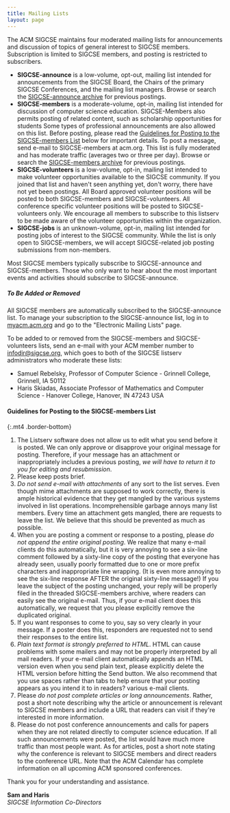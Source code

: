 ```yaml
---
title: Mailing Lists
layout: page
---
```


The ACM SIGCSE maintains four moderated mailing lists for announcements
and discussion of topics of general interest to SIGCSE members.
Subscription is limited to SIGCSE members, and posting is restricted to
subscribers.

-   **SIGCSE-announce** is a low-volume, opt-out, mailing list intended
    for announcements from the SIGCSE Board, the Chairs of the primary
    SIGCSE Conferences, and the mailing list managers. Browse or search
    the [SIGCSE-announce archive](https://listserv.acm.org/SCRIPTS/WA-ACMLPX.CGI?A0=SIGCSE-ANNOUNCE)
    for previous postings.
-   **SIGCSE-members** is a moderate-volume, opt-in, mailing list
    intended for discussion of computer science education.
    SIGCSE-Members also permits posting of related content, such as
    scholarship opportunities for students Some types of professional
    announcements are also allowed on this list. Before posting, please
    read the [Guidelines for Posting to the SIGCSE-members List](#guidelines) below for important details. To post a message,
    send e-mail to SIGCSE-members at acm.org. This list is fully
    moderated and has moderate traffic (averages two or three per day).
    Browse or search the [SIGCSE-members archive](https://listserv.acm.org/SCRIPTS/WA-ACMLPX.CGI?A0=SIGCSE-MEMBERS)
    for previous postings.
-   **SIGCSE-volunteers** is a low-volume, opt-in, mailing list intended
    to make volunteer opportunities available to the SIGCSE community.
    If you joined that list and haven\'t seen anything yet, don\'t
    worry, there have not yet been postings. All Board approved
    volunteer positions will be posted to both SIGCSE-members and
    SIGCSE-volunteers. All conference specific volunteer positions will
    be posted to SIGCSE-volunteers only. We encourage all members to
    subscribe to this listserv to be made aware of the volunteer
    opportunities within the organization.
-   **SIGCSE-jobs** is an unknown-volume, opt-in, mailing list intended
    for posting jobs of interest to the SIGCSE community. While the list
    is only open to SIGCSE-members, we will accept SIGCSE-related job
    posting submissions from non-members.

Most SIGCSE members typically subscribe to SIGCSE-announce and
SIGCSE-members. Those who only want to hear about the most important
events and activities should subscribe to SIGCSE-announce.

#####  To Be Added or Removed

All SIGCSE members are automatically subscribed to the SIGCSE-announce
list. To manage your subscription to the SIGCSE-announce list, log in to
[myacm.acm.org](http://myacm.acm.org) and go to the \"Electronic Mailing
Lists\" page.

To be added to or removed from the SIGCSE-members and SIGCSE-volunteers
lists, send an e-mail with your ACM member number to
<infodir@sigcse.org>, which goes to both of the SIGCSE listserv
administrators who moderate these lists:

-   Samuel Rebelsky, Professor of Computer Science - Grinnell College,
    Grinnell, IA 50112
-   Haris Skiadas, Associate Professor of Mathematics and Computer
    Science - Hanover College, Hanover, IN 47243 USA

#### <a name="#guidelines">Guidelines for Posting to the SIGCSE-members List</a>
{:.mt4 .border-bottom}

1.  The Listserv software does not allow us to edit what you send before
    it is posted. We can only approve or disapprove your original
    message for posting. Therefore, if your message has an attachment or
    inappropriately includes a previous posting, *we will have to return
    it to you for editing and resubmission*.
2.  Please keep posts brief.
3.  *Do not send e-mail with attachments* of any sort to the list
    serves. Even though mime attachments are supposed to work correctly,
    there is ample historical evidence that they get mangled by the
    various systems involved in list operations. Incomprehensible
    garbage annoys many list members. Every time an attachment gets
    mangled, there are requests to leave the list. We believe that this
    should be prevented as much as possible.
4.  When you are posting a comment or response to a posting, please *do
    not append the entire original posting*. We realize that many e-mail
    clients do this automatically, but it is very annoying to see a
    six-line comment followed by a sixty-line copy of the posting that
    everyone has already seen, usually poorly formatted due to one or
    more prefix characters and inappropriate line wrapping. (It is even
    more annoying to see the six-line response AFTER the original
    sixty-line message!) If you leave the subject of the posting
    unchanged, your reply will be properly filed in the threaded
    SIGCSE-members archive, where readers can easily see the original
    e-mail. Thus, if your e-mail client does this automatically, we
    request that you please explicitly remove the duplicated original.
5.  If you want responses to come to you, say so very clearly in your
    message. If a poster does this, responders are requested not to send
    their responses to the entire list.
6.  *Plain text format is strongly preferred to HTML*. HTML can cause
    problems with some mailers and may not be properly interpreted by
    all mail readers. If your e-mail client automatically appends an
    HTML version even when you send plain text, please explicitly delete
    the HTML version before hitting the Send button. We also recommend
    that you use spaces rather than tabs to help ensure that your
    posting appears as you intend it to in readers? various e-mail
    clients.
7.  Please *do not post complete articles or long announcements*.
    Rather, post a short note describing why the article or announcement
    is relevant to SIGCSE members and include a URL that readers can
    visit if they're interested in more information.
8.  Please do not post conference announcements and calls for papers
    when they are not related directly to computer science education. If
    all such announcements were posted, the list would have much more
    traffic than most people want. As for articles, post a short note
    stating why the conference is relevant to SIGCSE members and direct
    readers to the conference URL. Note that the ACM Calendar has
    complete information on all upcoming ACM sponsored conferences.

Thank you for your understanding and assistance.

**Sam and Haris**\
*SIGCSE Information Co-Directors*
